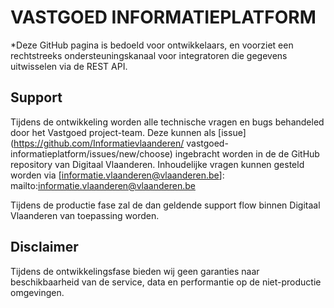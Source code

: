 # VASTGOED INFORMATIEPLATFORM

*Deze GitHub pagina is bedoeld voor ontwikkelaars, en voorziet een rechtstreeks ondersteuningskanaal voor integratoren die gegevens uitwisselen via de REST API.

## Support

Tijdens de ontwikkeling worden alle technische vragen en bugs behandeled door het Vastgoed project-team. Deze kunnen als [issue](https://github.com/Informatievlaanderen/
vastgoed-informatieplatform/issues/new/choose) ingebracht worden in de de GitHub repository van Digitaal Vlaanderen. Inhoudelijke vragen kunnen gesteld worden via [informatie.vlaanderen@vlaanderen.be]: mailto:informatie.vlaanderen@vlaanderen.be 

Tijdens de productie fase zal de dan geldende support flow binnen Digitaal Vlaanderen van toepassing worden.

## Disclaimer

Tijdens de ontwikkelingsfase bieden wij geen garanties naar beschikbaarheid van de service, data en performantie op de niet-productie omgevingen.
